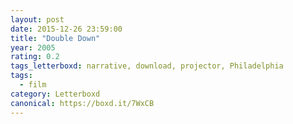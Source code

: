 ```yaml
---
layout: post 
date: 2015-12-26 23:59:00
title: "Double Down"
year: 2005
rating: 0.2
tags_letterboxd: narrative, download, projector, Philadelphia
tags:
  - film
category: Letterboxd
canonical: https://boxd.it/7WxCB
---
```

